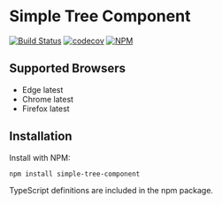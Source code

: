 # Simple Tree Component

[![Build Status](https://circleci.com/gh/ckotzbauer/simple-tree-component/tree/master.svg?style=svg&circle-token=196609e8bd4602f5d03e771891495c3403f6ef21)](https://circleci.com/gh/ckotzbauer/simple-tree-component/tree/master)
[![codecov](https://codecov.io/gh/ckotzbauer/simple-tree-component/branch/master/graph/badge.svg?token=CDK8TH9DLZ)](https://codecov.io/gh/ckotzbauer/simple-tree-component)
[![NPM](https://img.shields.io/npm/v/simple-tree-component.svg)](https://www.npmjs.com/package/simple-tree-component)


## Supported Browsers

- Edge latest
- Chrome latest
- Firefox latest


## Installation

Install with NPM:
```
npm install simple-tree-component
```
TypeScript definitions are included in the npm package.

